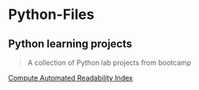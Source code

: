 # Python-Files
## Python learning projects

> A collection of Python lab projects from bootcamp 

[Compute Automated Readability Index](https://github.com/jsportland/Python-Files/blob/master/ari.py) 
